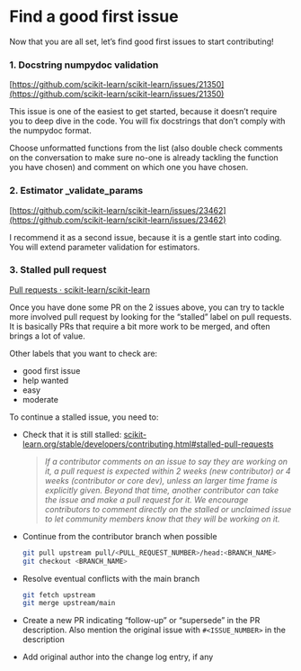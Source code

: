 # Find a good first issue

Now that you are all set, let’s find good first issues to start contributing!

### 1. Docstring numpydoc validation

[https://github.com/scikit-learn/scikit-learn/issues/21350](https://github.com/scikit-learn/scikit-learn/issues/21350)

This issue is one of the easiest to get started, because it doesn’t require you to deep dive in the code. You will fix docstrings that don’t comply with the numpydoc format.

Choose unformatted functions from the list (also double check comments on the conversation to make sure no-one is already tackling the function you have chosen) and comment on which one you have chosen.

### 2. Estimator _validate_params

[https://github.com/scikit-learn/scikit-learn/issues/23462](https://github.com/scikit-learn/scikit-learn/issues/23462)

I recommend it as a second issue, because it is a gentle start into coding. You will extend parameter validation for estimators.

### 3. Stalled pull request

[Pull requests · scikit-learn/scikit-learn](https://github.com/scikit-learn/scikit-learn/pulls?q=is%3Apr+is%3Aopen+sort%3Aupdated-desc+label%3AStalled)

Once you have done some PR on the 2 issues above, you can try to tackle more involved pull request by looking for the “stalled” label on pull requests. It is basically PRs that require a bit more work to be merged, and often brings a lot of value.

Other labels that you want to check are:

- good first issue
- help wanted
- easy
- moderate

To continue a stalled issue, you need to:

- Check that it is still stalled:
[scikit-learn.org/stable/developers/contributing.html#stalled-pull-requests](https://scikit-learn.org/stable/developers/contributing.html#stalled-pull-requests)
    
    > *If a contributor comments on an issue to say they are working on it, a pull request is expected within 2 weeks (new contributor) or 4 weeks (contributor or core dev), unless an larger time frame is explicitly given. Beyond that time, another contributor can take the issue and make a pull request for it. We encourage contributors to comment directly on the stalled or unclaimed issue to let community members know that they will be working on it.*
    > 
- Continue from the contributor branch when possible
    
    ```bash
    git pull upstream pull/<PULL_REQUEST_NUMBER>/head:<BRANCH_NAME>
    git checkout <BRANCH_NAME>
    ```
    
- Resolve eventual conflicts with the main branch
    
    ```bash
    git fetch upstream
    git merge upstream/main
    ```
    
- Create a new PR indicating “follow-up” or “supersede” in the PR description. Also mention the original issue with `#<ISSUE_NUMBER>` in the description
- Add original author into the change log entry, if any
